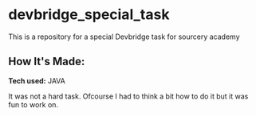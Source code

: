 # devbridge_special_task
This is a repository for a special Devbridge task for sourcery academy


## How It's Made:

**Tech used:** JAVA

It was not a hard task. Ofcourse I had to think a bit how to do it but it was fun to work on.

